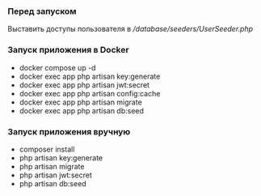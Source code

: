 ### Перед запуском
Выставить доступы пользователя в <i>/database/seeders/UserSeeder.php</i>

### Запуск приложения в Docker
- docker compose up -d
- docker exec app php artisan key:generate
- docker exec app php artisan jwt:secret
- docker exec app php artisan config:cache
- docker exec app php artisan migrate
- docker exec app php artisan db:seed

### Запуск приложения вручную
- composer install
- php artisan key:generate
- php artisan migrate
- php artisan jwt:secret
- php artisan db:seed

